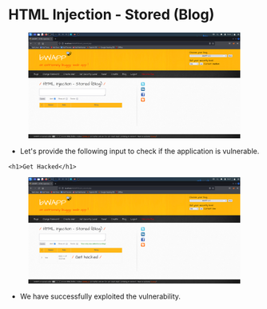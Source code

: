 # HTML Injection - Stored (Blog)

<figure><img src="../.gitbook/assets/1 (46).png" alt=""><figcaption></figcaption></figure>

* Let's provide the following input to check if the application is vulnerable.

```
<h1>Get Hacked</h1>
```

<figure><img src="../.gitbook/assets/2 (43).png" alt=""><figcaption></figcaption></figure>

* We have successfully exploited the vulnerability.
